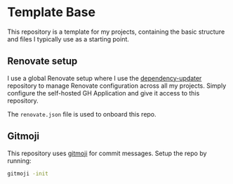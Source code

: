 # Template Base

This repository is a template for my projects, containing the basic structure
and files I typically use as a starting point.

## Renovate setup

I use a global Renovate setup where I use the
[dependency-updater](https://github.com/fredrkl/depencency-updater) repository
to manage Renovate configuration across all my projects. Simply configure the
self-hosted GH Application and give it access to this repository.

The `renovate.json` file is used to onboard this repo.

## Gitmoji

This repository uses [gitmoji](https://gitmoji.dev/) for commit messages. Setup
the repo by running:

```bash
gitmoji -init
```
